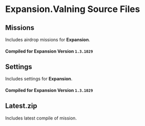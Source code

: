 # Expansion.Valning Source Files

## Missions
Includes airdrop missions for **Expansion**.

#### Compiled for Expansion Version ```1.3.1029```

## Settings
Includes settings for **Expansion**.

#### Compiled for Expansion Version ```1.3.1029```

## Latest.zip
Includes latest compile of mission.
